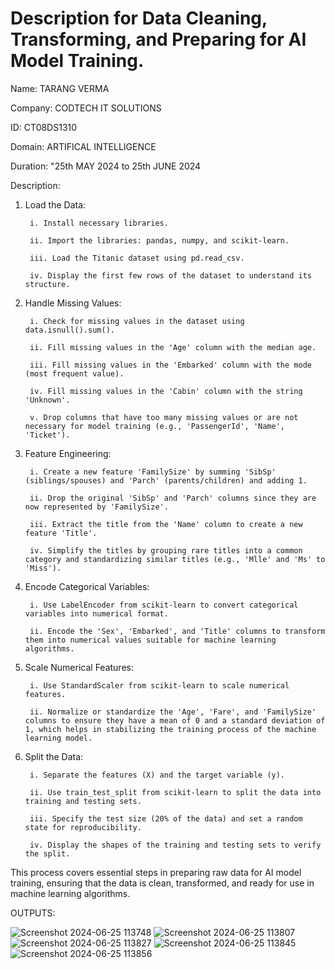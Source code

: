 # Description for Data Cleaning, Transforming, and Preparing for AI Model Training.
Name: TARANG VERMA

Company: CODTECH IT SOLUTIONS

ID: CT08DS1310

Domain: ARTIFICAL INTELLIGENCE

Duration: "25th MAY 2024 to 25th JUNE 2024


Description:


1. Load the Data:
   
		i. Install necessary libraries.

		ii. Import the libraries: pandas, numpy, and scikit-learn.

		iii. Load the Titanic dataset using pd.read_csv.

		iv. Display the first few rows of the dataset to understand its structure.

2. Handle Missing Values:

		i. Check for missing values in the dataset using data.isnull().sum().

		ii. Fill missing values in the 'Age' column with the median age.

		iii. Fill missing values in the 'Embarked' column with the mode (most frequent value).

		iv. Fill missing values in the 'Cabin' column with the string 'Unknown'.

		v. Drop columns that have too many missing values or are not necessary for model training (e.g., 'PassengerId', 'Name', 'Ticket').

3. Feature Engineering:

		i. Create a new feature 'FamilySize' by summing 'SibSp' (siblings/spouses) and 'Parch' (parents/children) and adding 1.

		ii. Drop the original 'SibSp' and 'Parch' columns since they are now represented by 'FamilySize'.

		iii. Extract the title from the 'Name' column to create a new feature 'Title'.

		iv. Simplify the titles by grouping rare titles into a common category and standardizing similar titles (e.g., 'Mlle' and 'Ms' to 'Miss').

4. Encode Categorical Variables:

		i. Use LabelEncoder from scikit-learn to convert categorical variables into numerical format.

		ii. Encode the 'Sex', 'Embarked', and 'Title' columns to transform them into numerical values suitable for machine learning algorithms.

5. Scale Numerical Features:

		i. Use StandardScaler from scikit-learn to scale numerical features.

		ii. Normalize or standardize the 'Age', 'Fare', and 'FamilySize' columns to ensure they have a mean of 0 and a standard deviation of 1, which helps in stabilizing the training process of the machine learning model.

6. Split the Data:

		i. Separate the features (X) and the target variable (y).

		ii. Use train_test_split from scikit-learn to split the data into training and testing sets.

		iii. Specify the test size (20% of the data) and set a random state for reproducibility.

		iv. Display the shapes of the training and testing sets to verify the split.

This process covers essential steps in preparing raw data for AI model training, ensuring that the data is clean, transformed, and ready for use in machine learning algorithms.



OUTPUTS:


![Screenshot 2024-06-25 113748](https://github.com/tarangver/CODTECH-TASK1/assets/122903177/6af7e937-b0c4-4481-a60b-ffe1e2a251a2)
![Screenshot 2024-06-25 113807](https://github.com/tarangver/CODTECH-TASK1/assets/122903177/51bf7b5e-5144-4ccb-b70b-8bbf0a1e3fc3)
![Screenshot 2024-06-25 113827](https://github.com/tarangver/CODTECH-TASK1/assets/122903177/ae90cff0-3b20-4357-8d2f-9fedcc5fc006)
![Screenshot 2024-06-25 113845](https://github.com/tarangver/CODTECH-TASK1/assets/122903177/9cc30f06-9b62-46fd-96ba-a0a1688a4a61)
![Screenshot 2024-06-25 113856](https://github.com/tarangver/CODTECH-TASK1/assets/122903177/c51befd8-60cf-4b92-9ca2-3b10e9052e8a)
